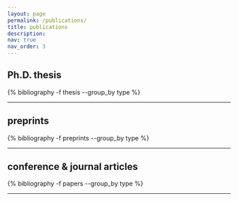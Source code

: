 ```yaml
---
layout: page
permalink: /publications/
title: publications
description:
nav: true
nav_order: 3
---
```


<!-- _pages/publications.md -->

<!-- Bibsearch Feature -->

<div class="publications">

<h2>Ph.D. thesis</h2>

{% bibliography -f thesis --group_by type %}

<hr class="section-divider">

<h2>preprints</h2>

{% bibliography -f preprints --group_by type %}

<hr class="section-divider">

<h2>conference &amp; journal articles</h2>

{% bibliography -f papers --group_by type %}

<hr class="section-divider">



</div>
